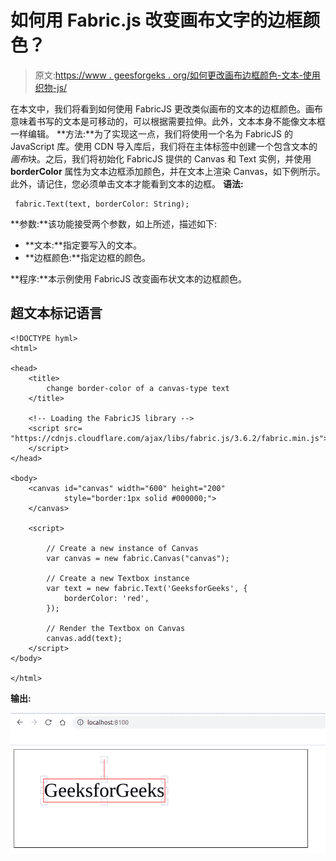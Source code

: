 # 如何用 Fabric.js 改变画布文字的边框颜色？

> 原文:[https://www . geesforgeks . org/如何更改画布边框颜色-文本-使用织物-js/](https://www.geeksforgeeks.org/how-to-change-border-color-of-a-canvas-text-using-fabric-js/)

在本文中，我们将看到如何使用 FabricJS 更改类似画布的文本的边框颜色。画布意味着书写的文本是可移动的，可以根据需要拉伸。此外，文本本身不能像文本框一样编辑。
**方法:**为了实现这一点，我们将使用一个名为 FabricJS 的 JavaScript 库。使用 CDN 导入库后，我们将在主体标签中创建一个包含文本的*画布*块。之后，我们将初始化 FabricJS 提供的 Canvas 和 Text 实例，并使用 **borderColor** 属性为文本边框添加颜色，并在文本上渲染 Canvas，如下例所示。此外，请记住，您必须单击文本才能看到文本的边框。
**语法:**

```
 fabric.Text(text, borderColor: String); 
```

**参数:**该功能接受两个参数，如上所述，描述如下:

*   **文本:**指定要写入的文本。
*   **边框颜色:**指定边框的颜色。

**程序:**本示例使用 FabricJS 改变画布状文本的边框颜色。

## 超文本标记语言

```
<!DOCTYPE hyml>
<html>

<head>
    <title>
        change border-color of a canvas-type text
    </title>

    <!-- Loading the FabricJS library -->
    <script src=
"https://cdnjs.cloudflare.com/ajax/libs/fabric.js/3.6.2/fabric.min.js">
    </script>
</head>

<body>
    <canvas id="canvas" width="600" height="200"
            style="border:1px solid #000000;">
    </canvas>

    <script>

        // Create a new instance of Canvas
        var canvas = new fabric.Canvas("canvas");

        // Create a new Textbox instance
        var text = new fabric.Text('GeeksforGeeks', {
            borderColor: 'red',
        });

        // Render the Textbox on Canvas
        canvas.add(text);
    </script>
</body>

</html>
```

**输出:**

![](img/baedf8cdddf23fee98214307af70e1e1.png)